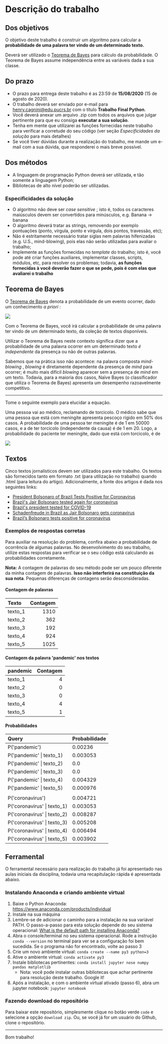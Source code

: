 # Descrição do trabalho

## Dos objetivos

O objetivo deste trabalho é construir um algoritmo para calcular a **probabilidade de uma palavra ter vindo de um determinado texto.**

Deverá ser utilizado o [Teorema de Bayes](https://pt.wikipedia.org/wiki/Teorema_de_Bayes) para cálculo da probabilidade. O Teorema de Bayes assume independência entre as variáveis dada a sua classe.

## Do prazo

* O prazo para entrega deste trabalho é as 23:59 de **15/08/2020** (15 de agosto de 2020). 
* O trabalho deverá ser enviado por e-mail para henry.cagnini@edu.pucrs.br com o título **Trabalho Final Python**.
* Você deverá anexar um arquivo .zip com todos os arquivos que julgar pertinente para que eu consiga **executar a sua solução**.
* Tenha em mente que utilizarei as funções fornecidas neste trabalho para verificar a corretude do seu código (ver seção _Especificidades da solução_ para mais detalhes)
* Se você tiver dúvidas durante a realização do trabalho, me mande um e-mail com a sua dúvida, que responderei o mais breve possível. 

## Dos métodos

* A linguagem de programação Python deverá ser utilizada, e tão somente a linguagem Python; 
* Bibliotecas de alto nível poderão ser utilizadas.

### Especificidades da solução

* O algoritmo não deve ser _case sensitive_ ; isto é, todos os caracteres maiúsculos devem ser convertidos para minúsculos, e.g. Banana -> banana
* O algoritmo deverá tratar as strings, removendo por exemplo pontuações (ponto, vírgula, ponto e vírgula, dois pontos, travessão, etc);
* Não é estritamente necessário tratar siglas nem palavras hifenizadas (e.g. U.S., mind-blowing), pois elas não serão utilizadas para avaliar o trabalho; 
* Implemente as funções fornecidas no _template_ do trabalho; isto é, você pode até criar funções auxiliares, implementar classes, scripts, módulos, etc, para resolver os problemas; todavia, **as funções fornecidas à você deverão fazer o que se pede, pois é com elas que avaliarei o trabalho**

## Teorema de Bayes

O [Teorema de Bayes](https://pt.wikipedia.org/wiki/Teorema_de_Bayes) denota a probabilidade de um evento ocorrer, dado um conhecimento _a priori_ :

<img src="https://render.githubusercontent.com/render/math?math=P(A|B)%20=%20\frac{P(B|A)P(A)}{P(B)}">

Com o Teorema de Bayes, você irá calcular a probabilidade de uma palavra ter vindo de um determinado texto, da coleção de textos disponíveis.

Utilizar o Teorema de Bayes neste contexto significa dizer que a probabilidade de uma palavra ocorrer em um determinado texto _é independente_ da presença ou não de outras palavras.

Sabemos que na prática isso não acontece: na palavra composta _mind-blowing_ , _blowing_ é diretamente dependente da presença de _mind_ para ocorrer; é muito mais difícil _blowing_ aparecer sem a presença de _mind_ em um texto. Todavia, para a maioria dos casos, Naïve Bayes (o classificador que utiliza o Teorema de Bayes) apresenta um desempenho razoavelmente competitivo.

---

Tome o seguinte exemplo para elucidar a equação.

Uma pessoa vai ao médico, reclamando de torcicolo. O médico sabe que uma pessoa que está com meningite apresenta pescoço rígido em 50% dos casos. A probabilidade de uma pessoa ter meningite é de 1 em 50000 casos, e a de ter torcicolo (independente da causa) é de 1 em 20. Logo, a probabilidade do paciente ter meningite, dado que está com torcicolo, é de

<img src="https://render.githubusercontent.com/render/math?math=P(\text{meningite}|\text{torcicolo})=\frac{P(\text{torcicolo}|\text{meningite})P(\text{meningite})}{P(\text{torcicolo})}=\frac{0.5*0.00002}{0.05}=0.0002">

## Textos

Cinco textos jornalísticos devem ser utilizados para este trabalho. Os textos são fornecidos tanto em formato .txt (para utilização no trabalho) quando .html (para leitura do artigo). Adicionalmente, a fonte dos artigos é dada nos seguintes links:

* [President Bolsonaro of Brazil Tests Positive for Coronavirus](https://www.nytimes.com/2020/07/07/world/americas/brazil-bolsonaro-coronavirus.html)
* [Brazil's Jair Bolsonaro tested again for coronavirus](https://www.theguardian.com/world/2020/jul/07/brazil-jair-bolsonaro-tested-again-for-coronavirus)
* [Brazil's president tested for COVID-19](https://www3.nhk.or.jp/nhkworld/en/news/20200707_18/)
* [Schadenfreude in Brazil as Jair Bolsonaro gets coronavirus](https://www.dw.com/en/schadenfreude-in-brazil-as-jair-bolsonaro-gets-coronavirus/a-54097353)
* [Brazil’s Bolsonaro tests positive for coronavirus](https://www.washingtonpost.com/world/the_americas/coronavirus-brazil-bolsonaro-tests-positive/2020/07/07/5fa71548-c049-11ea-b4f6-cb39cd8940fb_story.html)

### Exemplos de respostas corretas

Para auxiliar na resolução do problema, confira abaixo a probabilidade de ocorrência de algumas palavras. No desenvolvimento do seu trabalho, utilize estas respostas para verificar se o seu código está calculando as probabilidades corretamente.

**Nota:** A contagem de palavras do seu método pode ser um pouco diferente da minha contagem de palavras. **Isso não interferirá na constituição da sua nota**. Pequenas
diferenças de contagens serão desconsideradas.

#### Contagem de palavras

| Texto   | Contagem |
|:--------|---------:|
| texto_1 |     1310 |
| texto_2 |      362 |
| texto_3 |      192 |
| texto_4 |      924 |
| texto_5 |     1025 |

#### Contagem da palavra 'pandemic' nos textos

| pandemic | Contagem |
|:---------|---------:|
|  texto_1 |        4 |
|  texto_2 |        0 |
|  texto_3 |        0 |
|  texto_4 |        4 |
|  texto_5 |        1 |

#### Probabilidades

|  Query                        |  Probabilidade  |
|:------------------------------|:----------------|
| P('pandemic')                 |  0.00236        |
| P('pandemic' \| texto_1)      |  0.003053       |
| P('pandemic' \| texto_2)      |  0.0            |
| P('pandemic' \| texto_3)      |  0.0            |
| P('pandemic' \| texto_4)      |  0.004329       |
| P('pandemic' \| texto_5)      |  0.000976       |
|                               |                 |
| P('coronavirus')			    |  0.004721       |
| P('coronavirus' \| texto_1)	|  0.003053       |
| P('coronavirus' \| texto_2)	|  0.008287       |
| P('coronavirus' \| texto_3)	|  0.005208       |
| P('coronavirus' \| texto_4)	|  0.006494       |
| P('coronavirus' \| texto_5)	|  0.003902       |

## Ferramental

O ferramental necessário para realização do trabalho já foi apresentado nas aulas iniciais da disciplina, todavia uma recapitulação rápida é apresentada abaixo.

### Instalando Anaconda e criando ambiente virtual

1. Baixe o Python Anaconda: https://www.anaconda.com/products/individual
2. Instale na sua máquina
3. Lembre-se de adicionar o caminho para a instalação na sua variável PATH. O passo-a-passo para esta solução depende do seu sistema operacional: [What is the default path for installing Anaconda?](https://docs.anaconda.com/anaconda/user-guide/faq/#:~:text=If%20you%20accept%20the%20default,your%2Dusername%3E%5CAnaconda3%5C)
4. Abra o console/terminal no seu sistema operacional. Rode a instrução `conda --version` no terminal para ver se a configuração foi bem sucedida. Se o programa não for encontrado, volte ao passo 3
5. Crie um novo ambiente virtual: ```conda create --name py3 python=3```
6. Ative o ambiente virtual: ```conda activate py3```
7. Instale bibliotecas pertinentes: ```conda install jupyter nose numpy pandas matplotlib``` 
    * Nota: você pode instalar outras bibliotecas que achar pertinente para resolução deste trabalho. Google it!
8. Após a instalação, e com o ambiente virtual ativado (passo 6), abra um jupyter notebook: ```jupyter notebook```

### Fazendo download do repositório

Para baixar este repositório, simplesmente clique no botão verde `code` e selecione a opção `download zip`. Ou, se você já for um usuário do Github, clone o repositório.

--- 
Bom trabalho!

